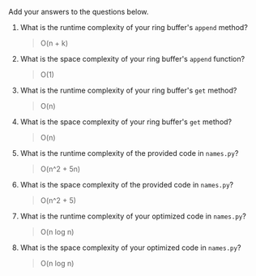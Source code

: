 Add your answers to the questions below.

1. What is the runtime complexity of your ring buffer's `append` method?

   > O(n + k)

2. What is the space complexity of your ring buffer's `append` function?

   > O(1)

3. What is the runtime complexity of your ring buffer's `get` method?

   > O(n)

4. What is the space complexity of your ring buffer's `get` method?

   > O(n)

5. What is the runtime complexity of the provided code in `names.py`?

   > O(n^2 + 5n)

6. What is the space complexity of the provided code in `names.py`?

   > O(n^2 + 5)

7. What is the runtime complexity of your optimized code in `names.py`?

   > O(n log n)

8. What is the space complexity of your optimized code in `names.py`?
   > O(n log n)
